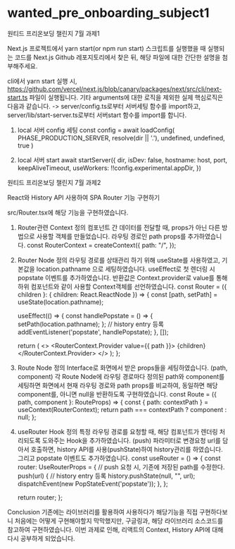 # wanted_pre_onboarding_subject1
원티드 프리온보딩 챌린지 7월 과제1

Next.js 프로젝트에서 yarn start(or npm run start) 스크립트를 실행했을 때 실행되는 코드를 Next.js Github 레포지토리에서 찾은 뒤, 해당 파일에 대한 간단한 설명을 첨부해주세요.

cli에서 yarn start 실행 시, https://github.com/vercel/next.js/blob/canary/packages/next/src/cli/next-start.ts 파일이 실행됩니다.
기타 arguments에 대한 로직을 제외한 실제 핵심로직은 다음과 같습니다.
-> server/config.ts로부터 서버세팅 함수를 import하고, server/lib/start-server.ts로부터 서버start 함수를 import를 합니다.

1. local 서버 config 세팅
const config = await loadConfig(
    PHASE_PRODUCTION_SERVER,
    resolve(dir || '.'),
    undefined,
    undefined,
    true
)

2. local 서버 start
await startServer({
    dir,
    isDev: false,
    hostname: host,
    port,
    keepAliveTimeout,
    useWorkers: !!config.experimental.appDir,
})

원티드 프리온보딩 챌린지 7월 과제2

React와 History API 사용하여 SPA Router 기능 구현하기

src/Router.tsx에 해당 기능을 구현하였습니다.

1. Router관련 Context 정의
컴포넌트 간 데이터를 전달할 때, props가 아닌 다른 방법으로 사용할 객체를 만들었습니다.
라우팅 경로인 path props를 추가하였습니다.
const RouterContext = createContext<RouterProps>({
    path: "/",
});

2. Router Node 정의
라우팅 경로를 상태관리 하기 위해 useState를 사용하였고, 기본값을 location.pathname 으로 세팅하였습니다.
useEffect로 첫 렌더링 시 popstate 이벤트를 추가하였습니다.
반환값은 Context.provider로 value를 통해 하위 컴포넌트와 같이 사용할 Context객체를 선언하였습니다.
const Router = ({ children }: { children: React.ReactNode }) => {
    const [path, setPath] = useState(location.pathname);

    useEffect(() => {
        const handlePopstate = () => {
            setPath(location.pathname);
        };
        // history entry 등록
        addEventListener('popstate', handlePopstate);
    }, []);

    return (
        <>
            <RouterContext.Provider value={{ path }}>
                {children}
            </RouterContext.Provider>
        </>
    );
};

3. Route Node 정의
Interface로 화면에서 받은 props들을 세팅하였습니다. (path, component)
각 Route Node에 라우팅 경로마다 정의된 path와 component를 세팅하면
화면에서 현재 라우팅 경로와 path props를 비교하여, 동일하면 해당 component를, 아니면 null을 반환하도록 구현하였습니다.
const Route = ({ path, component }: RouteProps) => {
    const { path: contextPath } = useContext(RouterContext);
    return path === contextPath ? component : null;
};

4. useRouter Hook 정의
특정 라우팅 경로를 요청할 때, 해당 컴포넌트가 렌더링 처리되도록 도와주는 Hook을 추가하였습니다. (push)
파라미터로 변경요청 url를 담아서 호출하면, history API를 사용(pushState)하여 history관리를 하였습니다.
그리고 popstate 이벤트도 추가하였습니다.
const useRouter = () => {
    const router: UseRouterProps = {
        // push 요청 시, 기존에 저장된 path를 수정한다.
        push(url) {
            // history entry 등록
            history.pushState(null, "", url);
            dispatchEvent(new PopStateEvent('popstate'));
        },
    };

    return router;
};

Conclusion
기존에는 라이브러리를 활용하여 사용하다가 해당기능을 직접 구현하다보니 처음에는 어떻게 구현해야할지 막막했지만,
구글링과, 해당 라이브러리 소스코드를 참고하여 구현하였습니다.
이번 과제로 인해, 리액트의 Context, History API에 대해 다시 공부하게 되었습니다. 
